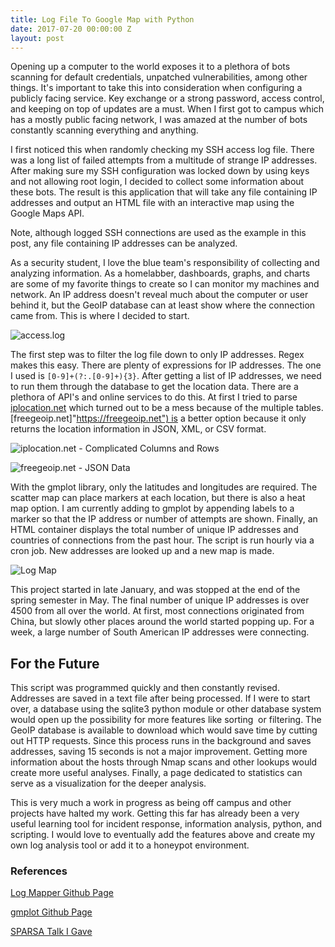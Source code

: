 ```yaml
---
title: Log File To Google Map with Python
date: 2017-07-20 00:00:00 Z
layout: post
---
```


Opening up a computer to the world exposes it to a plethora of bots scanning for default credentials, unpatched vulnerabilities, among other things. It's important to take this into consideration when configuring a publicly facing service. Key exchange or a strong password, access control, and keeping on top of updates are a must. When I first got to campus which has a mostly public facing network, I was amazed at the number of bots constantly scanning everything and anything.

I first noticed this when randomly checking my SSH access log file. There was a long list of failed attempts from a multitude of strange IP addresses. After making sure my SSH configuration was locked down by using keys and not allowing root login, I decided to collect some information about these bots. The result is this application that will take any file containing IP addresses and output an HTML file with an interactive map using the Google Maps API.

Note, although logged SSH connections are used as the example in this post, any file containing IP addresses can be analyzed.

As a security student, I love the blue team's responsibility of collecting and analyzing information. As a homelabber, dashboards, graphs, and charts are some of my favorite things to create so I can monitor my machines and network. An IP address doesn't reveal much about the computer or user behind it, but the GeoIP database can at least show where the connection came from. This is where I decided to start.

![access.log]({{site.baseurl}}/images/Log-File-To-Google-Map/accesslog-ex.png)

The first step was to filter the log file down to only IP addresses. Regex makes this easy. There are plenty of expressions for IP addresses. The one I used is <code>[0-9]+(?:\.[0-9]+){3}</code>. After getting a list of IP addresses, we need to run them through the database to get the location data. There are a plethora of API's and online services to do this. At first I tried to parse [iplocation.net]("https://www.iplocation.net/") which turned out to be a mess because of the multiple tables. [freegeoip.net]"https://freegeoip.net") is a better option because it only returns the location information in JSON, XML, or CSV format.

![iplocation.net - Complicated Columns and Rows]({{site.baseurl}}/images/Log-File-To-Google-Map/iplocation-ex.png)

![freegeoip.net - JSON Data]({{site.baseurl}}/images/Log-File-To-Google-Map/freegeoip-ex.png)

With the gmplot library, only the latitudes and longitudes are required. The scatter map can place markers at each location, but there is also a heat map option. I am currently adding to gmplot by appending labels to a marker so that the IP address or number of attempts are shown. Finally, an HTML container displays the total number of unique IP addresses and countries of connections from the past hour. The script is run hourly via a cron job. New addresses are looked up and a new map is made.

![Log Map]({{site.baseurl}}/images/Log-File-To-Google-Map/mapfile-ex.png)

This project started in late January, and was stopped at the end of the spring semester in May. The final number of unique IP addresses is over 4500 from all over the world. At first, most connections originated from China, but slowly other places around the world started popping up. For a week, a large number of South American IP addresses were connecting.

## For the Future

This script was programmed quickly and then constantly revised. Addresses are saved in a text file after being processed. If I were to start over, a database using the sqlite3 python module or other database system would open up the possibility for more features like sorting  or filtering. The GeoIP database is available to download which would save time by cutting out HTTP requests. Since this process runs in the background and saves addresses, saving 15 seconds is not a major improvement. Getting more information about the hosts through Nmap scans and other lookups would create more useful analyses. Finally, a page dedicated to statistics can serve as a visualization for the deeper analysis.

This is very much a work in progress as being off campus and other projects have halted my work. Getting this far has already been a very useful learning tool for incident response, information analysis, python, and scripting. I would love to eventually add the features above and create my own log analysis tool or add it to a honeypot environment.

### References

[Log Mapper Github Page](https://github.com/becksteadn/Log-Mapper)

[gmplot Github Page](https://github.com/vgm64/gmplot)

[SPARSA Talk I Gave](https://youtu.be/RA3FLQy3JPE?t=704)
